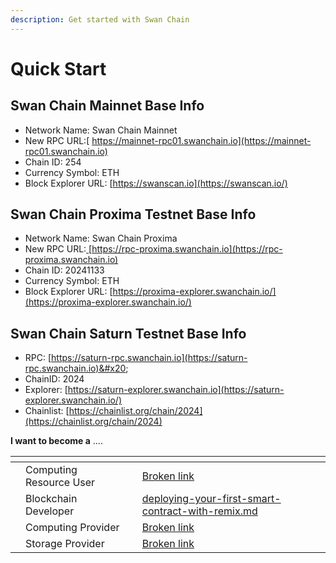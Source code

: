 ```yaml
---
description: Get started with Swan Chain
---
```


# Quick Start

## Swan Chain Mainnet Base Info

* Network Name: Swan Chain Mainnet
* New RPC URL:[ https://mainnet-rpc01.swanchain.io](https://mainnet-rpc01.swanchain.io)
* Chain ID: 254
* Currency Symbol: ETH
* Block Explorer URL: [https://swanscan.io](https://swanscan.io/)

## Swan Chain Proxima Testnet Base Info

* Network Name: Swan Chain Proxima
* New RPC URL:[ ](https://mainnet-rpc01.swanchain.io)[https://rpc-proxima.swanchain.io](https://rpc-proxima.swanchain.io)
* Chain ID: 20241133
* Currency Symbol: ETH
* Block Explorer URL: [https://proxima-explorer.swanchain.io/](https://proxima-explorer.swanchain.io/)

## Swan Chain Saturn Testnet Base Info

* RPC: [https://saturn-rpc.swanchain.io](https://saturn-rpc.swanchain.io)&#x20;
* ChainID: 2024
* Explorer: [https://saturn-explorer.swanchain.io](https://saturn-explorer.swanchain.io/)
* Chainlist: [https://chainlist.org/chain/2024](https://chainlist.org/chain/2024)

**I want to become a** ....

<table data-view="cards"><thead><tr><th></th><th></th><th></th><th data-hidden data-card-target data-type="content-ref"></th></tr></thead><tbody><tr><td></td><td>Computing Resource User</td><td></td><td><a href="broken-reference">Broken link</a></td></tr><tr><td></td><td>Blockchain Developer</td><td></td><td><a href="deploying-your-first-smart-contract-with-remix.md">deploying-your-first-smart-contract-with-remix.md</a></td></tr><tr><td></td><td>Computing Provider</td><td></td><td><a href="broken-reference">Broken link</a></td></tr><tr><td></td><td>Storage Provider</td><td></td><td><a href="broken-reference">Broken link</a></td></tr></tbody></table>
